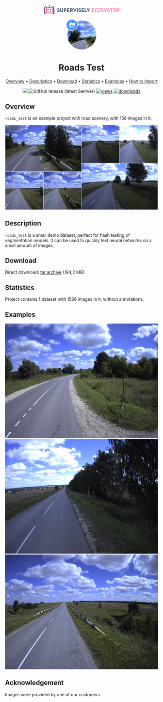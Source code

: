<div align="center" markdown> 

<img src="media/eco.png" width="250" /> <br>

<img src="media/icon.png" width="100"/> 

# Roads Test  

<p align="center">

  <a href="#overview">Overview</a> •
  <a href="#description">Description</a> •
  <a href="#download">Download</a> •
  <a href="#statistics">Statistics</a> •
  <a href="#examples">Examples</a> •
  <a href="#how-to-import">How to Import</a> 
</p>

[![](https://img.shields.io/badge/slack-chat-green.svg?logo=slack)](https://supervise.ly/slack)
![GitHub release (latest SemVer)](https://img.shields.io/github/v/release/supervisely-ecosystem/roads-test)
[![views](https://app.supervise.ly/img/badges/views/supervisely-ecosystem/roads-test.png)](https://supervise.ly)
[![downloads](https://app.supervise.ly/img/badges/downloads/supervisely-ecosystem/roads-test.png)](https://supervise.ly)

</div>



## Overview 

 `roads_test` is an example project with road scenery, with 156 images in it. 

![](media/ov1.jpeg)

## Description 

`roads_test` is a small demo dataset, perfect for flash testing of segmentation models. It can be used to quickly test neural networks on a small amount of images.

## Download

Direct download: [tar archive](https://cloud.enterprise.deepsystems.io/s/8WEI4I55nhCKj1I/download) (194,2 MB).

## Statistics

Project contains 1 dataset with 1566 images in it, without annotations. 

## Examples

![](https://github.com/supervisely-ecosystem/roads-test/raw/master/project/ds1/img/00001658.png) ![](https://github.com/supervisely-ecosystem/roads-test/raw/master/project/ds1/img/00000944.png) ![](https://github.com/supervisely-ecosystem/roads-test/raw/master/project/ds1/img/00000264.png)

## Acknowledgement

Images were provided by one of our customers. 
